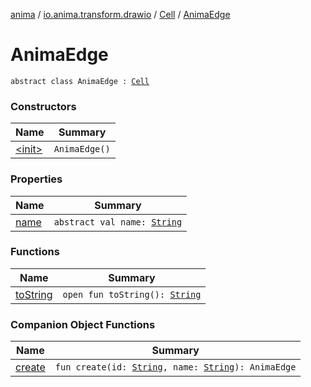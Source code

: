 [anima](../../../index.md) / [io.anima.transform.drawio](../../index.md) / [Cell](../index.md) / [AnimaEdge](./index.md)

# AnimaEdge

`abstract class AnimaEdge : `[`Cell`](../index.md)

### Constructors

| Name | Summary |
|---|---|
| [&lt;init&gt;](-init-.md) | `AnimaEdge()` |

### Properties

| Name | Summary |
|---|---|
| [name](name.md) | `abstract val name: `[`String`](https://kotlinlang.org/api/latest/jvm/stdlib/kotlin/-string/index.html) |

### Functions

| Name | Summary |
|---|---|
| [toString](to-string.md) | `open fun toString(): `[`String`](https://kotlinlang.org/api/latest/jvm/stdlib/kotlin/-string/index.html) |

### Companion Object Functions

| Name | Summary |
|---|---|
| [create](create.md) | `fun create(id: `[`String`](https://kotlinlang.org/api/latest/jvm/stdlib/kotlin/-string/index.html)`, name: `[`String`](https://kotlinlang.org/api/latest/jvm/stdlib/kotlin/-string/index.html)`): AnimaEdge` |
